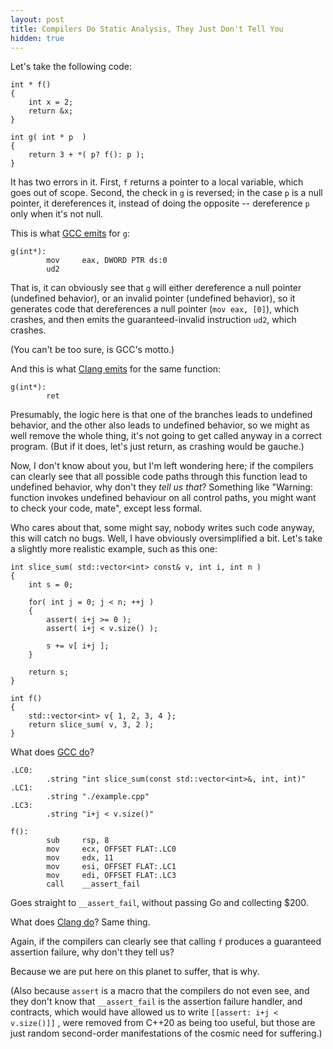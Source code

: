 ```yaml
---
layout: post
title: Compilers Do Static Analysis, They Just Don't Tell You
hidden: true
---
```


Let's take the following code:

```
int * f()
{
    int x = 2;
    return &x;
}

int g( int * p  )
{
    return 3 + *( p? f(): p );
}
```

It has two errors in it. First, `f` returns a pointer to a local variable,
which goes out of scope. Second, the check in `g` is reversed; in the case
`p` is a null pointer, it dereferences it, instead of doing the opposite --
dereference `p` only when it's not null.

This is what [GCC emits](https://godbolt.org/z/rbn9KP) for `g`:

```
g(int*):
        mov     eax, DWORD PTR ds:0
        ud2
```

That is, it can obviously see that `g` will either dereference a null pointer
(undefined behavior), or an invalid pointer (undefined behavior), so it generates
code that dereferences a null pointer (`mov eax, [0]`), which crashes, and then
emits the guaranteed-invalid instruction `ud2`, which crashes.

(You can't be too sure, is GCC's motto.)

And this is what [Clang emits](https://godbolt.org/z/zW5dzY) for the same function:

```
g(int*):
        ret
```

Presumably, the logic here is that one of the branches leads to undefined behavior,
and the other also leads to undefined behavior, so we might as well remove the whole
thing, it's not going to get called anyway in a correct program. (But if it does, let's
just return, as crashing would be gauche.)

Now, I don't know about you, but I'm left wondering here; if the compilers can clearly
see that all possible code paths through this function lead to undefined behavior,
why don't they _tell us that_? Something like "Warning: function invokes undefined behaviour
on all control paths, you might want to check your code, mate", except less formal.

Who cares about that, some might say, nobody writes such code anyway, this will catch
no bugs. Well, I have obviously oversimplified a bit. Let's take a slightly more
realistic example, such as this one:

```
int slice_sum( std::vector<int> const& v, int i, int n )
{
    int s = 0;

    for( int j = 0; j < n; ++j )
    {
        assert( i+j >= 0 );
        assert( i+j < v.size() );
        
        s += v[ i+j ];
    }

    return s;
}

int f()
{
    std::vector<int> v{ 1, 2, 3, 4 };
    return slice_sum( v, 3, 2 );
}
```

What does [GCC do](https://godbolt.org/z/5YGYYd)?

```
.LC0:
        .string "int slice_sum(const std::vector<int>&, int, int)"
.LC1:
        .string "./example.cpp"
.LC3:
        .string "i+j < v.size()"

f():
        sub     rsp, 8
        mov     ecx, OFFSET FLAT:.LC0
        mov     edx, 11
        mov     esi, OFFSET FLAT:.LC1
        mov     edi, OFFSET FLAT:.LC3
        call    __assert_fail
```

Goes straight to `__assert_fail`, without passing Go and collecting $200.

What does [Clang do](https://godbolt.org/z/aP5qEW)? Same thing.

Again, if the compilers can clearly see that calling `f` produces a guaranteed
assertion failure, why don't they tell us?

Because we are put here on this planet to suffer, that is why.

(Also because `assert` is a macro that the compilers do not even see, and they
don't know that `__assert_fail` is the assertion failure handler, and contracts,
which would have allowed us to write `[[assert: i+j < v.size()]]` , were removed
from C++20 as being too useful, but those are just random second-order
manifestations of the cosmic need for suffering.)
